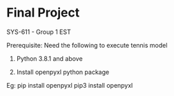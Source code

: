 # Final Project
SYS-611 - Group 1 EST

Prerequisite:
Need the following to execute tennis model

1. Python 3.8.1 and above

2. Install openpyxl python package

Eg: pip install openpyxl
    pip3 install openpyxl

